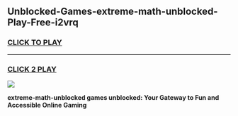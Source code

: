 
## Unblocked-Games-extreme-math-unblocked-Play-Free-i2vrq
<h3>
<a href="https://premium76.site?title=extreme-math-unblocked&ref=19M">CLICK TO PLAY</a></h3>
<hr>

<h3>
<a href="https://premium76.site?title=extreme-math-unblocked&ref=19M">CLICK 2 PLAY</a>
  
</h3>

<a href="https://premium76.site?title=extreme-math-unblocked&ref=19M"><img src="https://clearcache.store/games.png"></a>


**extreme-math-unblocked games unblocked: Your Gateway to Fun and Accessible Online Gaming**
